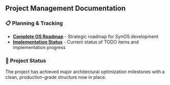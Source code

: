 
## Project Management Documentation

### 📋 Planning & Tracking

- **[Complete OS Roadmap](ROADMAP_COMPLETE_OS.md)** - Strategic roadmap for SynOS development
- **[Implementation Status](TODO_IMPLEMENTATION_STATUS.md)** - Current status of TODO items and implementation progress

### 🎯 Project Status

The project has achieved major architectural optimization milestones with a clean, production-grade structure now in place.

